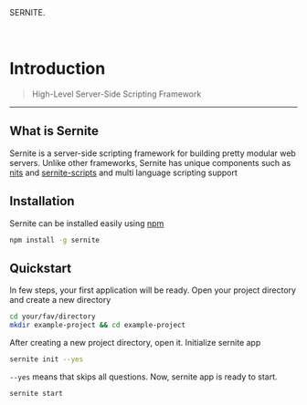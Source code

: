 <div class ="app-header">
SERNITE.
<div class = "app-header-underline"> </div>
</div>
<br>

<br>

# Introduction
> High-Level Server-Side Scripting Framework


---
## What is Sernite

Sernite is a server-side scripting framework for building pretty modular web servers. Unlike other frameworks, Sernite has unique components such as [nits](/) and [sernite-scripts](/) and multi language scripting support

## Installation

Sernite can be installed easily using [npm](//npmjs.com/sernite)

```bash
npm install -g sernite
```

## Quickstart

In few steps, your first application will be ready.
Open your project directory and create a new directory

```bash
cd your/fav/directory
mkdir example-project && cd example-project
```
After creating a new project directory, open it.
Initialize sernite app
```bash
sernite init --yes
```
`--yes` means that skips all questions. Now, sernite app is  ready to start.
```bash
sernite start
```
<div style="height:40vh"> </div>

